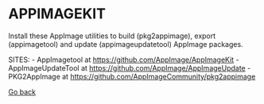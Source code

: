 # APPIMAGEKIT
 
 Install these AppImage utilities to build (pkg2appimage), export (appimagetool)
 and update (appimageupdatetool) AppImage packages.
 
 SITES:
 	- AppImagetool at https://github.com/AppImage/AppImageKit
 	- AppImageUpdateTool at https://github.com/AppImage/AppImageUpdate
 	- PKG2AppImage at https://github.com/AppImageCommunity/pkg2appimage
 
 [Go back](https://portable-linux-apps.github.io/apps.html)
